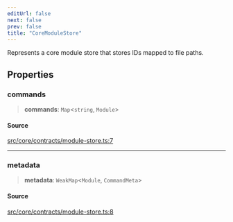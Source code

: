 ```yaml
---
editUrl: false
next: false
prev: false
title: "CoreModuleStore"
---
```


Represents a core module store that stores IDs mapped to file paths.

## Properties

### commands

> **commands**: `Map`\<`string`, `Module`\>

#### Source

[src/core/contracts/module-store.ts:7](https://github.com/sern-handler/handler/blob/a19edaf8838dcf088d3947f4a6aa6213d8f5bb9e/src/core/contracts/module-store.ts#L7)

***

### metadata

> **metadata**: `WeakMap`\<`Module`, `CommandMeta`\>

#### Source

[src/core/contracts/module-store.ts:8](https://github.com/sern-handler/handler/blob/a19edaf8838dcf088d3947f4a6aa6213d8f5bb9e/src/core/contracts/module-store.ts#L8)
